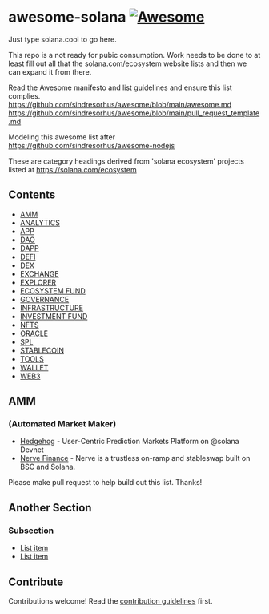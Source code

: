 # awesome-solana [![Awesome](https://awesome.re/badge.svg)](https://awesome.re)

Just type solana.cool to go here.

This repo is a not ready for pubic consumption. Work needs to be done to at least fill out all that the solana.com/ecosystem website lists and then we can expand it from there. 

Read the Awesome manifesto and list guidelines and ensure this list complies.
https://github.com/sindresorhus/awesome/blob/main/awesome.md
https://github.com/sindresorhus/awesome/blob/main/pull_request_template.md


Modeling this awesome list after https://github.com/sindresorhus/awesome-nodejs


These are category headings derived from 'solana ecosystem' projects listed at https://solana.com/ecosystem


## Contents

- [AMM](#amm)
- [ANALYTICS](#section)
- [APP](#section)
- [DAO](#section)
- [DAPP](#section)
- [DEFI](#section)
- [DEX](#section)
- [EXCHANGE](#section)
- [EXPLORER](#section)
- [ECOSYSTEM FUND](#section)
- [GOVERNANCE](#section)
- [INFRASTRUCTURE](#section)
- [INVESTMENT FUND](#section)
- [NFTS](#section)
- [ORACLE](#section)
- [SPL](#section)
- [STABLECOIN](#section)
- [TOOLS](#section)
- [WALLET](#section)
- [WEB3](#section)




## AMM
### (Automated Market Maker)


- [Hedgehog](https://twitter.com/HedgehogMarket) - User-Centric Prediction Markets Platform on @solana Devnet
- [Nerve Finance](https://twitter.com/nervefinance) - Nerve is a trustless on-ramp and stableswap built on BSC and Solana.





Please make pull request to help build out this list. Thanks!



## Another Section

### Subsection

- [List item](http://example.com)
- [List item](http://example.com)


## Contribute

Contributions welcome! Read the [contribution guidelines](contributing.md) first.
